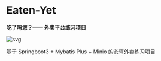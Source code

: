 # Eaten-Yet
**吃了吗您？—— 外卖平台练习项目**

![svg](https://forthebadge.com/images/badges/made-with-java.svg)

基于 Springboot3 + Mybatis Plus + Minio 的苍穹外卖练习项目